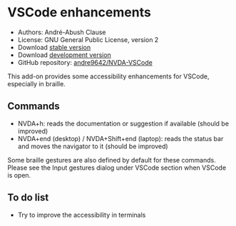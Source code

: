 # VSCode enhancements

* Authors: André-Abush Clause
* License: GNU General Public License, version 2
* Download [stable version](https://andreabc.net/projects/NVDA_addons/VSCode/latest)
* Download [development version](https://andreabc.net/projects/NVDA_addons/VSCode/latest?channel=dev)
* GitHub repository: [andre9642/NVDA-VSCode](https://github.com/Andre9642/nvda-VSCode)

This add-on provides some accessibility enhancements for VSCode, especially in braille.

## Commands

- NVDA+h: reads the documentation or suggestion if available (should be improved)
- NVDA+end (desktop) / NVDA+Shift+end (laptop): reads the status bar and moves the navigator to it (should be improved)

Some braille gestures are also defined by default for these commands. Please see the Input gestures dialog under VSCode section when VSCode is open.

## To do list
- Try to improve the accessibility in terminals